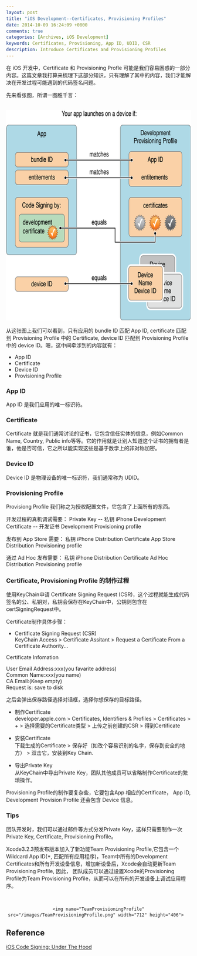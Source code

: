 ```yaml
---
layout: post
title: "iOS Development--Certificates, Provisioning Profiles"
date: 2014-10-09 16:24:09 +0800
comments: true
categories: [Archives, iOS Development]
keywords: Certificates, Provisioning, App ID, UDID, CSR 
description: Introduce Certificates and Provisioning Profiles
---
```

在 iOS 开发中，Certificate 和 Provisioning Profle 可能是我们容易困惑的一部分内容。这篇文章我打算来梳理下这部分知识，只有理解了其中的内容，我们才能解决在开发过程可能遇到的代码签名问题。  

先来看张图，所谓一图胜千言：

<div style="text-align: center" markdown="1"> 
	<img name="LaunchApp" src="/images/LaunchApp.png" width="697" height="573">  
</div>

从这张图上我们可以看到，只有应用的 bundle ID 匹配 App ID, certificate 匹配到 Provisioning Profile 中的 Certificate, device ID 匹配到 Provisioning Profile 中的 device ID。嗯，这中间牵涉到的内容就有：

* App ID
* Certificate
* Device ID 
* Provisioning Profile

<!-- more -->

### App ID

App ID 是我们应用的唯一标识符。

### Certificate

Certificate 就是我们通常讨论的证书，它包含信任实体的信息，例如Common Name, Country, Public info等等。它的作用就是让别人知道这个证书的拥有者是谁，他是否可信，它之所以能实现这些是基于数学上的非对称加密。

### Device ID 

Device ID 是物理设备的唯一标识符，我们通常称为 UDID。

### Provisioning Profile

Provisiong Profile 我们称之为授权配置文件，它包含了上面所有的东西。

开发过程的真机调试需要：
Private Key -- 私钥
iPhone Development Certificate -- 开发证书
Development Provisioning profile

发布到 App Store 需要：
私钥
iPhone Distribution Certificate
App Store Distribution Provisioning profile

通过 Ad Hoc 发布需要：
私钥
iPhone Distribution Certificate
Ad Hoc Distribution Provisioning profile

### Certificate, Provisioning Profile 的制作过程  

使用KeyChain申请 Certificate Signing Request (CSR)，这个过程就能生成代码签名的公、私钥对，私钥会保存在KeyChain中，公钥则包含在certSigningRequest中。 

Certificate制作具体步骤：

* Certificate Signing Request (CSR)  
KeyChain Access > Certificate Assitant > Request a Certificate From a Certificate      Authority...

Certificate Infomation

User Email Address:xxx(you favarite address)  
Common Name:xxx(you name)  
CA Email:(Keep empty)  
Request is: save to disk  

之后会弹出保存路径选择对话框，选择你想保存的目标路径。

* 制作Certificate  
developer.apple.com > Certificates, Identifiers & Profiles > Certificates > + > 选择需要的Certificate类型 > 上传之前创建的CSR > 得到Certificate

* 安装Certificate  
下载生成的Certificate > 保存好（如改个容易识别的名字，保存到安全的地方） > 双击它，安装到Key Chain.

* 导出Private Key  
从KeyChain中导出Private Key，团队其他成员可以省略制作Certificate的繁琐操作。

Provisioning Profile的制作要复杂些，它要包含App 相应的Certificate， App ID, Development Provision Profile 还会包含 Device 信息。  

### Tips

团队开发时，我们可以通过邮件等方式分发Private Key，这样只需要制作一次 Private Key, Certificate, Provisioning Profile。  

Xcode3.2.3预发布版本加入了新功能Team Provisioning Profile,它包含一个Wildcard App ID(*, 匹配所有应用程序)，Team中所有的Development Certificates和所有开发设备信息，增加新设备后，Xcode会自动更新Team Provisioning Profile, 因此， 团队成员可以通过设置Xcode的Provisioning Profile为Team Provisioning Profile，从而可以在所有的开发设备上调试应用程序。  
<div style="text-align: center" markdown="1"> 

	<img name="TeamProvisioningProfile" src="/images/TeamProvisioningProfile.png" width="712" height="406">  
</div>

## Reference
[iOS Code Signing: Under The Hood](https://www.raywenderlich.com/2915/ios-code-signing-under-the-hood) 
